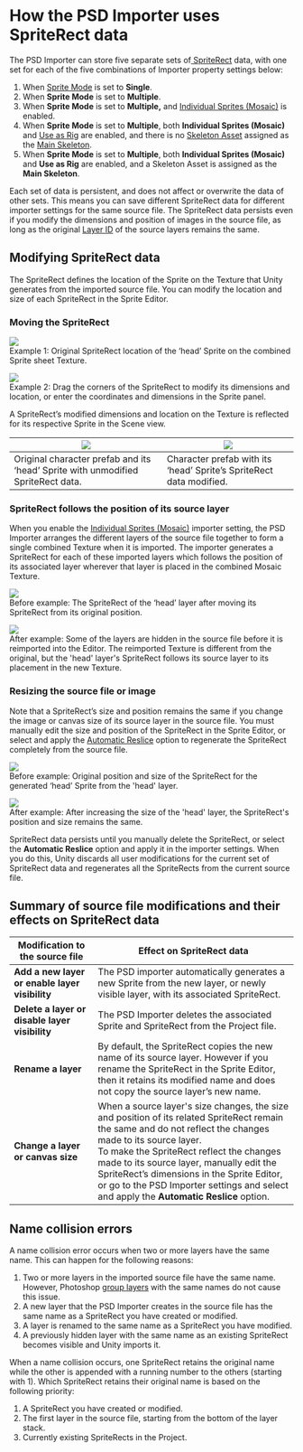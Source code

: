 # How the PSD Importer uses SpriteRect data
The PSD Importer can store five separate sets of[ SpriteRect](https://docs.unity3d.com/Packages/com.unity.2d.sprite@1.0/api/UnityEditor.SpriteRect.html) data, with one set for each of the five combinations of Importer property settings below:
   1. When [Sprite Mode](PSD-importer-properties.html#SpriteMode) is set to **Single**.
   2. When **Sprite Mode** is set to **Multiple**.
   3. When **Sprite Mode** is set to **Multiple,** and [Individual Sprites (Mosaic)](PSD-importer-properties.html#Mosaic) is enabled.
   4. When **Sprite Mode** is set to **Multiple**, both **Individual Sprites (Mosaic)** and [Use as Rig](PSD-importer-properties.html#use-as-rig) are enabled, and there is no [Skeleton Asset](PSD-importer-properties.html#main-skeleton) assigned as the [Main Skeleton](PSD-importer-properties.html#main-skeleton).
   5. When **Sprite Mode** is set to **Multiple**, both **Individual Sprites (Mosaic)** and **Use as Rig** are enabled, and a Skeleton Asset is assigned as the **Main Skeleton**.

Each set of data is persistent, and does not affect or overwrite the data of other sets. This means you can save different SpriteRect data for different importer settings for the same source file. The SpriteRect data persists even if you modify the dimensions and position of images in the source file, as long as the original [Layer ID](https://github.com/adobe-photoshop/generator-core/wiki/Understanding-Layer-IDs-and-Layer-Indices) of the source layers remains the same.

## Modifying SpriteRect data
The SpriteRect defines the location of the Sprite on the Texture that Unity generates from the imported source file. You can modify the location and size of each SpriteRect in the Sprite Editor.

### Moving the SpriteRect

![](images/21_2-Fei-SpriteRect-head-original.png)<br/>Example 1: Original SpriteRect location of the ‘head’ Sprite on the combined Sprite sheet Texture.

![](images/21_2-Fei-SpriteRect-head-moved.png) <br/>Example 2: Drag the corners of the SpriteRect to modify its dimensions and location, or enter the coordinates and dimensions in the Sprite panel.

A SpriteRect’s modified dimensions and location on the Texture is reflected for its respective Sprite in the Scene view.

| ![](images/SpriteRect_table1.png)                            | ![](images/SpriteRect_table2.png)                            |
| ------------------------------------------------------------ | ------------------------------------------------------------ |
| Original character prefab and its ‘head’ Sprite with unmodified SpriteRect data. | Character prefab with its ‘head’ Sprite’s SpriteRect data modified.|

### SpriteRect follows the position of its source layer
When you enable the [Individual Sprites (Mosaic)](PSD-importer-properties.html#IndiSpriteMosaic) importer setting, the PSD Importer arranges the different layers of the source file together to form a single combined Texture when it is imported. The importer generates a SpriteRect for each of these imported layers which follows the position of its associated layer wherever that layer is placed in the combined Mosaic Texture.

![](images/21_2-Fei-SpriteRect-head-moved.png)<br/>Before example: The SpriteRect of the ‘head’ layer after moving its SpriteRect from its original position.

![](images/21_2-Fei-SpriteRect-head-moved-hidden.png)<br/>After example: Some of the layers are hidden in the source file before it is reimported into the Editor. The reimported Texture is different from the original, but the 'head' layer's SpriteRect follows its source layer to its placement in the new Texture.

### Resizing the source file or image
Note that a SpriteRect’s size and position remains the same if you change the image or canvas size of its source layer in the source file. You must manually edit the size and position of the SpriteRect in the Sprite Editor, or select and apply the [Automatic Reslice](PSD-importer-properties.html#automatic-reslice) option to regenerate the SpriteRect completely from the source file.

![](images/21_2-Fei-SpriteRect-head-original.png)<br/>Before example: Original position and size of the SpriteRect for the generated ‘head’ Sprite from the 'head' layer.

![](images/21_2-Fei-SpriteRect-head-resized.png)<br/>After example: After increasing the size of the 'head' layer, the SpriteRect's position and size remains the same.

SpriteRect data persists until you manually delete the SpriteRect, or select the **Automatic Reslice** option and apply it in the importer settings. When you do this, Unity discards all user modifications for the current set of SpriteRect data and regenerates all the SpriteRects from the current source file.

## Summary of source file modifications and their effects on SpriteRect data
| __Modification to the source file__             | __Effect on SpriteRect data__                                |
| ----------------------------------------------- | ------------------------------------------------------------ |
| __Add a new layer or enable layer visibility__ | The PSD importer automatically generates a new Sprite from the new layer, or newly visible layer, with its associated SpriteRect. |
| __Delete a layer or disable layer visibility__  | The PSD Importer deletes the associated Sprite and SpriteRect from the Project file. |
| __Rename a layer__                            | By default, the SpriteRect copies the new name of its source layer. However if you rename the SpriteRect in the Sprite Editor, then it retains its modified name and does not copy the source layer’s new name. |
| __Change a layer or canvas size__                | When a source layer's size changes, the size and position of its related SpriteRect remain the same and do not reflect the changes made to its source layer. </br>To make the SpriteRect reflect the changes made to its source layer, manually edit the SpriteRect’s dimensions in the Sprite Editor, or go to the PSD Importer settings and select and apply the **Automatic Reslice** option. |


## Name collision errors
A name collision error occurs when two or more layers have the same name. This can happen for the following reasons:

1. Two or more layers in the imported source file have the same name. However, Photoshop [group layers](https://helpx.adobe.com/photoshop/using/selecting-grouping-linking-layers.html#group_and_link_layers) with the same names do not cause this issue.<br/>
2. A new layer that the PSD Importer creates in the source file has the same name as a SpriteRect you have created or modified.<br/>
3. A layer is renamed to the same name as a SpriteRect you have modified.<br/>
4. A previously hidden layer with the same name as an existing SpriteRect becomes visible and Unity imports it.

When a name collision occurs, one SpriteRect retains the original name while the other is appended with a running number to the others (starting with 1). Which SpriteRect retains their original name is based on the following priority:

1. A  SpriteRect you have created or modified.<br/>
2. The first layer in the source file, starting from the bottom of the layer stack.<br/>
3. Currently existing SpriteRects in the Project.<br/>
